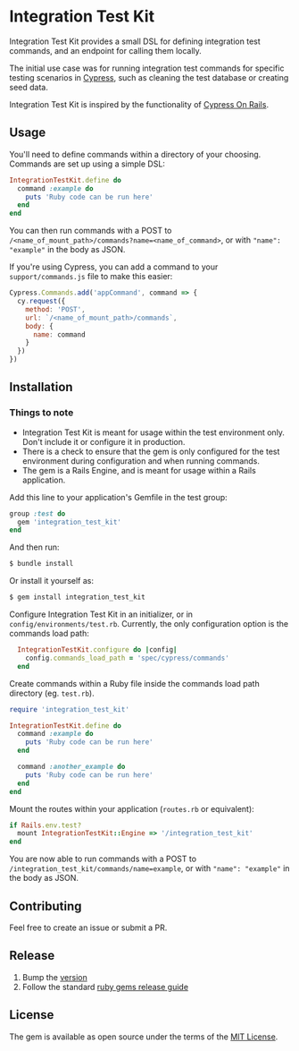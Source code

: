 # Integration Test Kit
Integration Test Kit provides a small DSL for defining integration test commands, and an endpoint for calling them locally.

The initial use case was for running integration test commands for specific testing scenarios in [Cypress](https://www.cypress.io), such as cleaning the test database or creating seed data.

Integration Test Kit is inspired by the functionality of [Cypress On Rails](https://github.com/shakacode/cypress-on-rails).

## Usage
You'll need to define commands within a directory of your choosing. Commands are set up using a simple DSL:
```ruby
IntegrationTestKit.define do
  command :example do
    puts 'Ruby code can be run here'
  end
end
```

You can then run commands with a POST to `/<name_of_mount_path>/commands?name=<name_of_command>`, or with `"name": "example"` in the body as JSON.

If you're using Cypress, you can add a command to your `support/commands.js` file to make this easier:
```js
Cypress.Commands.add('appCommand', command => {
  cy.request({
    method: 'POST',
    url: `/<name_of_mount_path>/commands`,
    body: {
      name: command
    }
  })
})
```

## Installation
### Things to note
* Integration Test Kit is meant for usage within the test environment only. Don't include it or configure it in production.
* There is a check to ensure that the gem is only configured for the test environment during configuration and when running commands.
* The gem is a Rails Engine, and is meant for usage within a Rails application.

Add this line to your application's Gemfile in the test group:

```ruby
group :test do
  gem 'integration_test_kit'
end
```

And then run:
```bash
$ bundle install
```

Or install it yourself as:
```bash
$ gem install integration_test_kit
```

Configure Integration Test Kit in an initializer, or in `config/environments/test.rb`. Currently, the only configuration option is the commands load path:
```ruby
  IntegrationTestKit.configure do |config|
    config.commands_load_path = 'spec/cypress/commands'
  end
```

Create commands within a Ruby file inside the commands load path directory (eg. `test.rb`).

```ruby
require 'integration_test_kit'

IntegrationTestKit.define do
  command :example do
    puts 'Ruby code can be run here'
  end

  command :another_example do
    puts 'Ruby code can be run here'
  end
end
```

Mount the routes within your application (`routes.rb` or equivalent):
```ruby
if Rails.env.test?
  mount IntegrationTestKit::Engine => '/integration_test_kit'
end
```

You are now able to run commands with a POST to `/integration_test_kit/commands/name=example`, or with `"name": "example"` in the body as JSON.

## Contributing
Feel free to create an issue or submit a PR.

## Release

1. Bump the [version](https://semver.org/)
2. Follow the standard [ruby gems release guide](https://bundler.io/v2.0/guides/creating_gem.html#releasing-the-gem)

## License
The gem is available as open source under the terms of the [MIT License](http://opensource.org/licenses/MIT).
